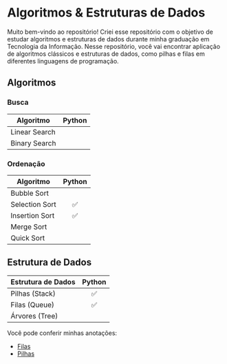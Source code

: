 # Algoritmos & Estruturas de Dados
Muito bem-vindo ao repositório! Criei esse repositório com o objetivo de estudar algoritmos e estruturas de dados durante minha graduação em Tecnologia da Informação. Nesse repositório, você vai encontrar aplicação de algoritmos clássicos e estruturas de dados, como pilhas e filas em diferentes linguagens de programação.

## Algoritmos
### Busca
| Algoritmo     | Python |
| ------------- |:------:|
| Linear Search | |
| Binary Search | |
### Ordenação
| Algoritmo      | Python |
| -------------- |:------:|
| Bubble Sort    | |
| Selection Sort | :white_check_mark: |
| Insertion Sort | :white_check_mark: |
| Merge Sort     | |
| Quick Sort     | |

## Estrutura de Dados
| Estrutura de Dados | Python |
| ------------------ |:------:|
| Pilhas (Stack)     | :white_check_mark: |
| Filas (Queue)      | :white_check_mark: |
| Árvores (Tree)     | |

Você pode conferir minhas anotações: 
- [Filas](./estrutura_de_dados/sobre_filas.md)
- [Pilhas](./estrutura_de_dados/sobre_pilhas.md)